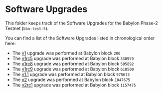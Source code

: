 # Software Upgrades

This folder keeps track of the Software Upgrades for the Babylon Phase-2
Testnet (`bbn-test-5`).

You can find a list of the Software Upgrades listed in chronological order here:

- The [v1](./v1.md) upgrade was performed at Babylon block `200`
- The [v1rc5](./v1rc5.md) upgrade was performed at Babylon block `330959`
- The [v1rc8](./v1rc8/README.md) upgrade was performed at Babylon block `595892`
- The [v1rc9](./v1rc9/README.md) upgrade was performed at Babylon block `618500`
- The [v1.1](./v1.1/README.md) upgrade was performed at Babylon block `975673`
- The [v2](./v2/README.md) upgrade was performed at Babylon block `1047675`
- The [v2rc1](./v2rc1/README.md) upgrade was performed at Babylon block `1157475`
